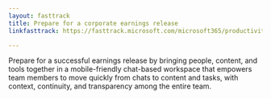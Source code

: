 ```yaml
---
layout: fasttrack
title: Prepare for a corporate earnings release
linkfasttrack: https://fasttrack.microsoft.com/microsoft365/productivitylibrary/Prepare-for-a-corporate-earnings-release 

---
```

Prepare for a successful earnings release by bringing people, content, and tools together in a mobile-friendly chat-based workspace that empowers team members to move quickly from chats to content and tasks, with context, continuity, and transparency among the entire team.